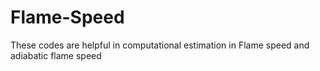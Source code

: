 # Flame-Speed
These codes are helpful in computational estimation in Flame speed and adiabatic flame speed
